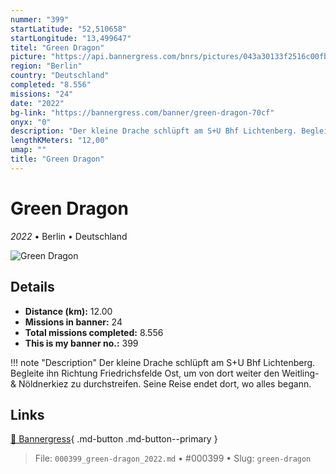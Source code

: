 ```yaml
---
nummer: "399"
startLatitude: "52,510658"
startLongitude: "13,499647"
titel: "Green Dragon"
picture: "https://api.bannergress.com/bnrs/pictures/043a30133f2516c00fb1c1d2c9b7767c"
region: "Berlin"
country: "Deutschland"
completed: "8.556"
missions: "24"
date: "2022"
bg-link: "https://bannergress.com/banner/green-dragon-70cf"
onyx: "0"
description: "Der kleine Drache schlüpft am S+U Bhf Lichtenberg. Begleite ihn Richtung Friedrichsfelde Ost, um von dort weiter den Weitling- & Nöldnerkiez zu durchstreifen. Seine Reise endet dort, wo alles begann."
lengthKMeters: "12,00"
umap: ""
title: "Green Dragon"
---
```

# Green Dragon

*2022* • Berlin • Deutschland

![Green Dragon](https://api.bannergress.com/bnrs/pictures/043a30133f2516c00fb1c1d2c9b7767c)

## Details
- **Distance (km):** 12.00
- **Missions in banner:** 24
- **Total missions completed:** 8.556
- **This is my banner no.:** 399


!!! note "Description"
    Der kleine Drache schlüpft am S+U Bhf Lichtenberg. Begleite ihn Richtung Friedrichsfelde Ost, um von dort weiter den Weitling- & Nöldnerkiez zu durchstreifen. Seine Reise endet dort, wo alles begann.



## Links
[🔗 Bannergress](https://bannergress.com/banner/green-dragon-70cf){ .md-button .md-button--primary }



> File: `000399_green-dragon_2022.md` • #000399 • Slug: `green-dragon`
